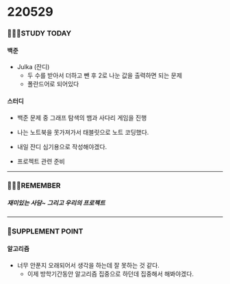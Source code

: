 # 220529

### 👨🏼‍🏫STUDY TODAY

#### 백준

- Julka (잔디)
  - 두 수를 받아서 더하고 뺀 후 2로 나눈 값을 출력하면 되는 문제
  - 폴란드어로 되어있다




#### 스터디

- 백준 문제 중 그래프 탐색의 뱀과 사다리 게임을 진행
- 나는 노트북을 못가져가서 태블릿으로 노트 코딩했다.
- 내일 잔디 심기용으로 작성해야겠다.

- 프로젝트 관련 준비

---

### 💆🏼‍♂️REMEMBER

##### 재미있는 사담~ 그리고 우리의 프로젝트

---

### 💫SUPPLEMENT POINT

#### 알고리즘

- 너무 안푼지 오래되어서 생각을 하는데 잘 못하는 것 같다.
  - 이제 방학기간동안 알고리즘 집중으로 하던데 집중해서 해봐야겠다.
